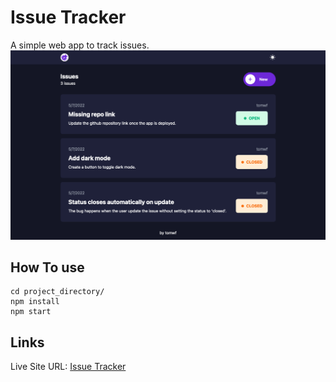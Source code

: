 # Issue Tracker
A simple web app to track issues.
![](./screenshot.png)

## How To use
```
cd project_directory/
npm install
npm start
```

## Links
Live Site URL: [Issue Tracker](https://tomwf-issue-tracker.herokuapp.com/)
